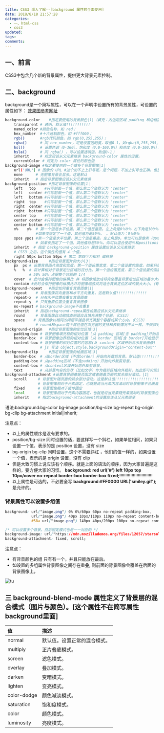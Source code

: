 ```yaml
---
title: CSS3 深入了解--[background 属性的全面使用]
date: 2018/8/18 21:57:28
categories:
  - 一、html-css
  - css3
updated:
tags:
comments:
---
```

## 一、前言

CSS3中包含几个新的背景属性，提供更大背景元素控制。

## 二、background

background是一个简写属性，可以在一个声明中设置所有的背景属性，可设置的属性如下：
[效果图参考网址](https://www.jianshu.com/p/7102ab9ae08c)

```BASH
background-color    #指定要使用的背景颜色|1|（填充：内边距区域 padding 和边框区域 border，border 也可以自己再设置颜色）
    transparent # 透明，默认值!!!!!!!!!!!
    named_color #颜色名称，如 red；
    hex_number  #十六进制颜色，如 #fff000；
    rgb()       #rgb代码颜色，如 rgb(0,255,255)；
    rgba()      # 同 hex_number，可是设置透明度，取值0-1，如rgba(0,255,255,.5)；
    hsl()       # 设置色调（0-360）、饱和度（0.0-100.0%）和亮度（0.0-100.0%）；
    hsla()      # 同 rgba() ，可以设置透明值，取值0-1；
    inherit     # 规定应该从父元素继承 background-color 属性的设置。
    currentColor # 规定为 color 属性的颜色值
background-image #指定要使用的一个或多个背景图像|1|
    url('URL') # 图像的 URL #这个加不上上引号呢，是个问题，不加上引号也正确，但是有的浏览器比如说老ie不会兼容,所以还是加吧，不要偷懒。
    none      # 无图像背景会显示。这是默认
    inherit   # 指定背景图像应该从父元素继承
background-position #指定背景图像的位置|1|
    left   top    #只写前面一个值，那么第二个值默认为 "center"
    left   center #只写前面一个值，那么第二个值默认为 "center"
    left   bottom #只写前面一个值，那么第二个值默认为 "center"
    right  top    #只写前面一个值，那么第二个值默认为 "center"
    right  center #只写前面一个值，那么第二个值默认为 "center"
    right  bottom #只写前面一个值，那么第二个值默认为 "center"
    center top    #只写前面一个值，那么第二个值默认为 "center"
    center center #只写前面一个值，那么第二个值默认为 "center"
    center bottom #只写前面一个值，那么第二个值默认为 "center"
    x%    y%  # 第一个值是水平位置，第二个值是垂直。左上角是0％0％ 右下角是100％100％ 中间 50% 50%，
              #如果仅指定了一个值，其他值将是50％。 。默认值为：0％0％
    xpos ypos #第一个值是水平位置，第二个值是垂直。左上角是0。单位可以是像素（0px0px）或任何其他 CSS单位。
              # 如果仅指定了一个值，其他值将是50％。你可以混合使用％和positions
    inherit  # 指定 background-position 属性设置应该从父元素继承
    # CSS3 之后，这个属性的值有 4 个值。
    right 50px bottom 50px # 第二 第四个为相对 偏移量
background-size     #指定背景图片的大小|3|
    px  px # 设置背景图片高度和宽度。第一个值设置宽度，第二个值设置的高度。如果只给出一个值，第二个是设置为 auto(自动)
    %   %  # 将计算相对于背景定位区域的百分比。第一个值设置宽度，第二个值设置的高度。如果只给出一个值，第二个是设置为"auto(自动)"
           # 50% 50% 占据整个容器的 1/4
    cover  # 此时会保持图像的纵横比 并 将图像缩放成将完全覆盖背景定位区域的最小大小。（所有的区域都被覆盖了，背景图像有可能超出容器）
    contain #此时会保持图像的纵横比并将图像缩放成将适合背景定位区域的最大大小。（有的区域可能会没有覆到，背景图像始终被包含在容器内。）
background-repeat   #指定如何重复背景图像|1|
    repeat    # 背景图像将向垂直和水平方向重复。这是默认值!!!!!!!!!!!!!!
    repeat-x  # 只有水平位置会重复背景图像
    repeat-y  # 只有垂直位置会重复背景图像
    no-repeat # background-image不会重复
    inherit   # 指定background-repea属性设置应该从父元素继承
    round     # 背景图像自动缩放直到适应且填充满整个容器。（CSS3）
    space    # 背景图像以相同的间距平铺且填充满整个容器或某个方向。（CSS3）
              # round和space两个属性值在浏览器的支持和表现情况不太一样，不做探讨。
background-origin   #指定背景图像的定位区域|3|
    padding-box # 背景图像填充框的相对位置 (从 padding 区域[含 padding]开始显示背景图像) 默认值？？？？？？
    border-box  # 背景图像边界框的相对位置 (从 border 区域[含 border]开始显示背景图像)
    content-box # 背景图像的相对位置的内容框(从 content 区域开始显示背景图像)
                # js 写法 object.style.backgroundOrigin="content-box""
background-clip     #指定背景图像的绘画区域|3|
    border-box  # 从border区域（不含border）开始向外裁剪背景。默认值!!!!!!!!!!!!!!!!!!!!!!!
    padding-box # 从padding区域（不含padding）开始向外裁剪背景。
    content-box # 从content区域开始向外裁剪背景。
    text        # 从前景内容的形状（比如文字）作为裁剪区域向外裁剪，如此即可实现使用背景作为填充色之类的遮罩效果。
background-attachment #设置背景图像是否固定或者随着页面的其余部分滚动。|1|
    scroll     # 背景图片随页面的其余部分滚动。这是默认值!!!!!!!!!!!!!!!!!!!!!!!!
               # 背景图像相对于元素固定，也就是说当元素内容滚动时背景图像不会跟着滚动，因为背景图像总是要跟着元素本身。但会随元素的祖先元素或窗体一起滚动
    fixed      # 背景图像相对于窗体固定
    local      # 背景图像相对于元素内容固定，也就是说当元素随元素滚动时背景图像也会跟着滚动，因为背景图像总是要跟着内容。（CSS3）
    inherit    # 指定background-attachment的设置应该从父元素继承
```

语法:background:bg-color bg-image position/bg-size bg-repeat bg-origin bg-clip bg-attachment initial|inherit;

注意点：

- 以上的属性顺序是没有要求的。
- position/bg-size 同时设置的话，要这样写一个斜杠，如果单位相同，如果只设置一个值，表示的是 position 设置，没有 size
- bg-origin bg-clip 同时设置，这个不需要斜杠     ，他们的值一样的，如果设置一个值，表示的是 origin 设置，没有 clip
- 但是大致习惯上说应该有个顺序。就是上面的语法的顺序，因为大家普遍是这样的，要方便大家的习惯。
    **background: red url('#') left 10px top 10px/cover no-repeat border-box border-box fixed;**!!!!!!!!!!!!!!!!!!!!!!!!!!!
- 以上属性是可选的，不必要全写
    **background:#FF0000 URL('smiley.gif');** 是允许的。

### 背景属性可以设置多组值

```CSS
background: url("image.png") 0% 0%/60px 60px no-repeat padding-box,
            url("image.png") 40px 10px/110px 110px no-repeat content-box,
            #58a url("image.png") 140px 40px/200px 100px no-repeat content-box;
```

```CSS
/* 可以设置多个背景，然后固定模式也是一一对应的 */
background-image: url("https://mdn.mozillademos.org/files/12057/starsolid.gif"),url("https://mdn.mozillademos.org/files/12059/startransparent.gif");
background-attachment: fixed, scroll;
```

注意点：

- 有背景颜色的组 只有有一个，并且只能放在最后。
- 如设置的多组属性背景图像之间存在重叠, 则前面的背景图像会覆盖在后面的背景图像上。

![tu](https://camo.githubusercontent.com/67d9adf8311881e921e2dbe40e4fbfeea05f9193/687474703a2f2f696d672e6d756b6577616e672e636f6d2f3538393938316361303030313331316630353037303231312e706e67)

## 三 background-blend-mode 属性定义了背景层的混合模式（图片与颜色）。[这个属性不在简写属性background里面]

|值|描述|
|:----|:----|
|normal|默认值。设置正常的混合模式。|
|multiply|正片叠底模式。|
|screen|滤色模式。|
|overlay|叠加模式。|
|darken|变暗模式。|
|lighten|变亮模式。|
|color-dodge|颜色减淡模式。|
|saturation|饱和度模式。|
|color|颜色模式。|
|luminosity|亮度模式。|
